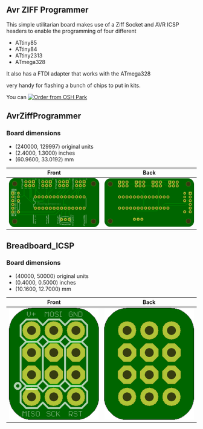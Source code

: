 ## Avr ZIFF Programmer

This simple utilitarian board makes use of a Ziff Socket and AVR ICSP headers to enable the programming of four different

* ATtiny85
* ATtiny84
* ATtiny2313
* ATmega328

It also has a FTDI adapter that works with the ATmega328

very handy for flashing a bunch of chips to put in kits. 

You can [![Order from OSH Park](https://a800d827b6de8403a51e-6ffc2e718631809086ea40332b2055f7.ssl.cf1.rackcdn.com/assets/badge-5b7ec47045b78aef6eb9d83b3bac6b1920de805e9a0c227658eac6e19a045b9c.png)](https://oshpark.com/shared_projects/iwJdXK1z)

## AvrZiffProgrammer 


### Board dimensions

* (240000, 129997) original units
* (2.4000, 1.3000) inches
* (60.9600, 33.0192) mm



| Front | Back |
| --- | --- |
| ![Front](AvrZiffProgrammer.png) | ![Back](AvrZiffProgrammer_back.png) |


## Breadboard_ICSP 


### Board dimensions

* (40000, 50000) original units
* (0.4000, 0.5000) inches
* (10.1600, 12.7000) mm



| Front | Back |
| --- | --- |
| ![Front](Breadboard_ICSP.png) | ![Back](Breadboard_ICSP_back.png) |


